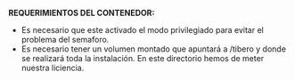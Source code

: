 **REQUERIMIENTOS DEL CONTENEDOR:**

- Es necesario que este activado el modo privilegiado para evitar el problema del semaforo.
- Es necesario tener un volumen montado que apuntará a /tibero y donde se realizará toda la instalación.
 En este directorio hemos de meter nuestra liciencia.